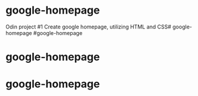 # google-homepage

Odin project #1
Create google homepage, utilizing HTML and CSS# google-homepage
#google-homepage
# google-homepage
# google-homepage
